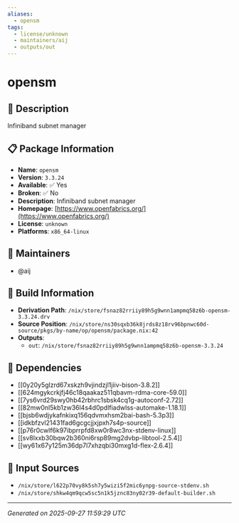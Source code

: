 ```yaml
---
aliases:
  - opensm
tags:
  - license/unknown
  - maintainers/aij
  - outputs/out
---
```


# opensm

## 📝 Description

Infiniband subnet manager

## 📋 Package Information

- **Name**: `opensm`
- **Version**: `3.3.24`
- **Available**: ✅ Yes
- **Broken**: ✅ No
- **Description**: Infiniband subnet manager
- **Homepage**: [https://www.openfabrics.org/](https://www.openfabrics.org/)
- **License**: `unknown`
- **Platforms**: `x86_64-linux`
## 👥 Maintainers

- @aij


## 🔧 Build Information

- **Derivation Path**: `/nix/store/fsnaz82rriiy89h5g9wnn1ampmq58z6b-opensm-3.3.24.drv`
- **Source Position**: `/nix/store/ns30sqxb36k8jrds8z18rv96bpnwc60d-source/pkgs/by-name/op/opensm/package.nix:42`
- **Outputs**:
  - `out`:  `/nix/store/fsnaz82rriiy89h5g9wnn1ampmq58z6b-opensm-3.3.24`

## 🔗 Dependencies

- [[0y20y5glzrd67xskzh9vjindzjl1jiiv-bison-3.8.2]]
- [[624mgykcrkjfj46c18qaakaz511qbavm-rdma-core-59.0]]
- [[7ys6vrd29swy0hb42rbhrc1sbsk4cq1g-autoconf-2.72]]
- [[82mw0nl5kb1zw36l4s4d0pdlfiadwlss-automake-1.18.1]]
- [[bjsb6wdjykafnkixq156qdvmxhsm2bai-bash-5.3p3]]
- [[idkbfzvl21431fad6gcgcjjxjpxh7s4p-source]]
- [[p76r0cwlf6k97ibprrpfd8xw0r8wc3nx-stdenv-linux]]
- [[sv8lxxb30bqw2b360ni6rsp89mg2dvbp-libtool-2.5.4]]
- [[wy61x67y125m36dp7l7xhzqbi30mxg1d-flex-2.6.4]]

## 📁 Input Sources

- `/nix/store/l622p70vy8k5sh7y5wizi5f2mic6ynpg-source-stdenv.sh`
- `/nix/store/shkw4qm9qcw5sc5n1k5jznc83ny02r39-default-builder.sh`

---
*Generated on 2025-09-27 11:59:29 UTC*
